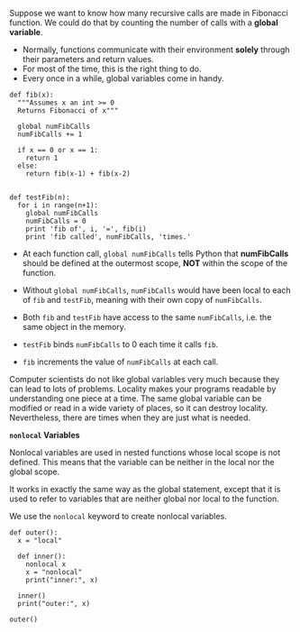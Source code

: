 Suppose we want to know how many recursive calls are made in Fibonacci function.
We could do that by counting the number of calls with a **global variable**.

* Normally, functions communicate with their environment **solely** through their parameters and return values. 
* For most of the time, this is the right thing to do. 
* Every once in a while, global variables come in handy.

```
def fib(x):
  """Assumes x an int >= 0
  Returns Fibonacci of x"""

  global numFibCalls
  numFibCalls += 1
  
  if x == 0 or x == 1:
    return 1
  else:
    return fib(x-1) + fib(x-2)


def testFib(n):
  for i in range(n+1):
    global numFibCalls
    numFibCalls = 0
    print 'fib of', i, '=', fib(i)
    print 'fib called', numFibCalls, 'times.'

```

* At each function call, `global numFibCalls` tells Python that **numFibCalls** should be defined at the outermost scope, **NOT** within the scope of the function.

* Without `global numFibCalls`, `numFibCalls` would have been local to each of `fib` and `testFib`, meaning with their own copy of `numFibCalls`.

* Both `fib` and `testFib` have access to the same `numFibCalls`, i.e. the same object in the memory. 

* `testFib` binds `numFibCalls` to 0 each time it calls `fib`.

* `fib` increments the value of `numFibCalls` at each call.

Computer scientists do not like global variables very much because they can lead to lots of problems. Locality makes your programs readable by understanding one piece at a time. The same global variable can be modified or read in a wide variety of places, so it can destroy locality. Nevertheless, there are times when they are just what is needed.

**`nonlocal` Variables**

Nonlocal variables are used in nested functions whose local scope is not defined. This means that the variable can be neither in the local nor the global scope. 

It works in exactly the same way as the global statement, except that it is used to refer to variables that are neither global nor local to the function.

We use the `nonlocal` keyword to create nonlocal variables.

```
def outer():
  x = "local"

  def inner():
    nonlocal x
    x = "nonlocal"
    print("inner:", x)

  inner()
  print("outer:", x)

outer()
```
